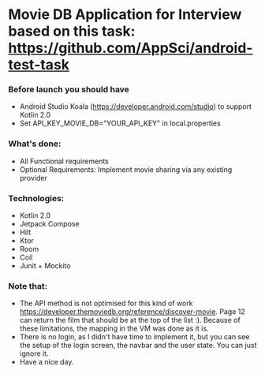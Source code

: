 # Movie DB Application for Interview based on this task: https://github.com/AppSci/android-test-task

### Before launch you should have
- Android Studio Koala (https://developer.android.com/studio) to support Kotlin 2.0
- Set API_KEY_MOVIE_DB="YOUR_API_KEY" in local.properties

### What's done:
- All Functional requirements
- Optional Requirements: Implement movie sharing via any existing provider

### Technologies: 
- Kotlin 2.0
- Jetpack Compose
- Hilt
- Ktor
- Room
- Coil
- Junit + Mockito

### Note that: 
- The API method is not optimised for this kind of work https://developer.themoviedb.org/reference/discover-movie. Page 12 can return the film that should be at the top of the list :). Because of these limitations, the mapping in the VM was done as it is.
- There is no login, as I didn't have time to implement it, but you can see the setup of the login screen, the navbar and the user state. You can just ignore it.
- Have a nice day.
